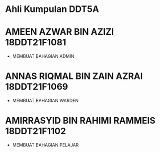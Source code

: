 # Ahli Kumpulan DDT5A

# AMEEN AZWAR BIN AZIZI 18DDT21F1081 
- MEMBUAT BAHAGIAN ADMIN

  
# ANNAS RIQMAL BIN ZAIN AZRAI 18DDT21F1069 
- MEMBUAT BAHAGIAN WARDEN

  
# AMIRRASYID BIN RAHIMI RAMMEIS 18DDT21F1102 
- MEMBUAT BAHAGIAN PELAJAR

